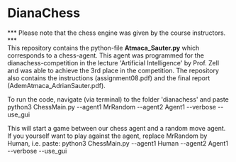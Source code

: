 # DianaChess

*** Please note that the chess engine was given by the course instructors. ***   
This repository contains the python-file **Atmaca_Sauter.py** which corresponds to a chess-agent. This agent was programmed for the dianachess-competition in the lecture 'Artificial Intelligence' by Prof. Zell and was able to achieve the 3rd place in the competition. The repository also contains the instructions (assignment08.pdf) and the final report (AdemAtmaca_AdrianSauter.pdf).

To run the code, navigate (via terminal) to the folder 'dianachess' and paste 
python3 ChessMain.py --agent1 MrRandom --agent2 Agent1 --verbose --use_gui

This will start a game between our chess agent and a random move agent. If you yourself want to play against the agent, replace MrRandom by Human, i.e. paste:
python3 ChessMain.py --agent1 Human --agent2 Agent1 --verbose --use_gui


